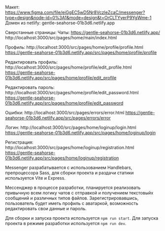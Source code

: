 Макет: https://www.figma.com/file/eiGgEC5wD5Nr8VczIeZcaC/messenger?type=design&node-id=0%3A1&mode=design&t=OrCLTYyerP9YgWme-1
Домен из netlify: gentle-seahorse-01b3d6.netlify.app

Сверстанные страницы:
Чаты: 
https://gentle-seahorse-01b3d6.netlify.app/
http://localhost:3000/src/pages/home/main/index.html

Профиль: 
http://localhost:3000/src/pages/home/profile/profile.html
https://gentle-seahorse-01b3d6.netlify.app/src/pages/home/profile/profile

Редактировать профиль: 
http://localhost:3000/src/pages/home/profile/edit_profile.html
https://gentle-seahorse-01b3d6.netlify.app/src/pages/home/profile/edit_profile

Редактировать пароль: 
http://localhost:3000/src/pages/home/profile/edit_password.html
https://gentle-seahorse-01b3d6.netlify.app/src/pages/home/profile/edit_password

Ошибки: 
http://localhost:3000/src/pages/errors/error.html
https://gentle-seahorse-01b3d6.netlify.app/src/pages/errors/error

Логин: 
http://localhost:3000/src/pages/home/loginup/login.html
https://gentle-seahorse-01b3d6.netlify.app/src/pages/home/loginup/login

Регистрация: 
http://localhost:3000/src/pages/home/loginup/registration.html
https://gentle-seahorse-01b3d6.netlify.app/src/pages/home/loginup/registration

Messenger разрабатывается с использованием Hаndlebars, препроцессора Sass, для сборки проекта и раздачи статики используется Vite и Express.

Мессенджер в процессе разработки, планируется реализовать привычную всем логику чатов с отправкой и получением текстовыйх сообщений и различных типов файлов.
Зарегистрировавшись, пользователь будет иметь профиль с аватаркой, возможность редактировать свои данные и пароль.


Для сборки и запуска проекта используется ```npm run start```.
Для запуска проекта в режиме разработки используется ```npm run dev```.
